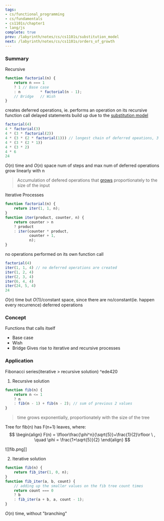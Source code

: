 ```yaml
---
tags:
- cs/functional_programming
- cs/fundamentals
- cs1101s/chapter1
- lang/js
complete: true
prev: /labyrinth/notes/cs/cs1101s/substitution_model
next: /labyrinth/notes/cs/cs1101s/orders_of_growth
---
```


   

### Summary
Recursive
```js
function factorial(n) {
	return n === 1
	? 1 // Base case
	: n         * factorial(n - 1);
	// Bridge   // Wish
}
```
creates deferred operations, ie. performs an operation on its recursive function call
delayed statements build up due to the [substitution model](/labyrinth/notes/cs/cs1101s/substitution_model)
```js
factorial(4)
4 * factorial(3)
4 * (3 * factorial(2))
4 * (3 * (2 * factorial(1))) // longest chain of deferred opeations, 3
4 * (3 * (2 * 1))
4 * (3 * 2)
4 * 6
24
```
$O(n)$ time and $O(n)$ space
num of steps and max num of deferred operations grow linearly with n

> Accumulation of defered operations that [grows](/labyrinth/notes/cs/cs1101s/orders_of_growth) proportionately to the size of the input

Iterative Processes
```js
function factorial(n) {
	return iter(1, 1, n);
}
function iter(product, counter, n) {
	return counter > n
	? product
	: iter(counter * product,
		   counter + 1,
		   n);
}
```
no operations performed on its own function call
```js
factorial(4)
iter(1, 1, 4) // no deferred operations are created
iter(1, 2, 4)
iter(2, 3, 4)
iter(6, 4, 4)
iter(24, 5, 4)
24
```
$O(n)$ time but $O(1)$/constant space,
since there are no/constant(ie. happen every recurrence) deferred operations

### Concept
Functions that calls itself
- Base case
- Wish
- Bridge
Gives rise to iterative and recursive processes

### Application
Fibonacci series(iterative > recursive solution) ^ede420
1. Recursive solution
```js
function fib(n) {
	return n <= 1
	? n
	: fib(n - 1) + fib(n - 2); // sum of previous 2 values
}
```
> time grows exponentially, proportionately with the size of the tree

Tree for fib(n) has F(n+1) leaves, where:
$$
\begin{align}
F(n) = \lfloor\frac{\phi^n}{\sqrt{5}}+\frac{1}{2}\rfloor \ , \quad \phi = \frac{1+\sqrt{5}}{2} 
\end{align}
$$

![[fib.png]]

2. Iterative solution
```js
function fib(n) {
	return fib_iter(1, 0, n);
}
function fib_iter(a, b, count) {
	// adding up the smaller values on the fib tree count times
	return count === 0
	? b
	: fib_iter(a + b, a, count - 1);
}
```
$O(n)$ time, without "branching"